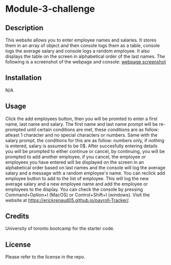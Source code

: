 # Module-3-challenge

## Description
This website allows you to enter employee names and salaries. It stores them in an array of object and then console logs them as a table, console logs the average salary and console logs a random employee. It also displays the table on the screen in alphabetical order of the last names. The following is a screenshot of the webpage and console: [webpage screenshot](payroll-tracker-page.png) 

## Installation
N/A

## Usage
Click the add employees button, then you will be promted to enter a first name, last name and salary. The first name and last name prompt will be re-prompted until certain conditions are met, these conditions are as follow: atleast 1 character and no special characters or numbers. Same with the salary prompt, the conditions for this are as follow: numbers only, if nothing is entered, salary is assumed to be 0$. After succesfully entering details you will be prompted to either continue or cancel, by continuing, you will be prompted to add another employee, if you cancel, the employee or employees you have entered will be displayed on the screen in an alphabetical order based on last names and the console will log the average salary and a message with a random employee's name. You can reclick add employee button to add to the list of employee. This will log the new average salary and a new employee name and add the employee or employees to the display. You can check the console by pressing Command+Option+I (MacOS) or Control+Shift+I (windows). Visit the website at https://erickrenaud05.github.io/payroll-Tracker/.

## Credits
University of toronto bootcamp for the starter code.

## License 
Please refer to the license in the repo.